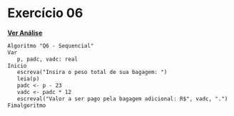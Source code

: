 # Exercício 06

[**Ver Análise**](Analise06.md)

```markdown
Algoritmo "Q6 - Sequencial"
Var
   p, padc, vadc: real
Inicio
   escreva("Insira o peso total de sua bagagem: ")
   leia(p)
   padc <- p - 23
   vadc <- padc * 12
   escreval("Valor a ser pago pela bagagem adicional: R$", vadc, ".")
Fimalgoritmo
